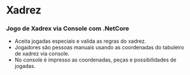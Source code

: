 # Xadrez
### Jogo de Xadrex via Console com .NetCore
* Aceita jogadas especiais e valida as regras do xadrez.
* Jogadores são pessoas manuais usando as coordenadas do tabuleiro de xadrez via console.
* No console é impresso as coordenadas, peças e possibilidades de jogadas.
